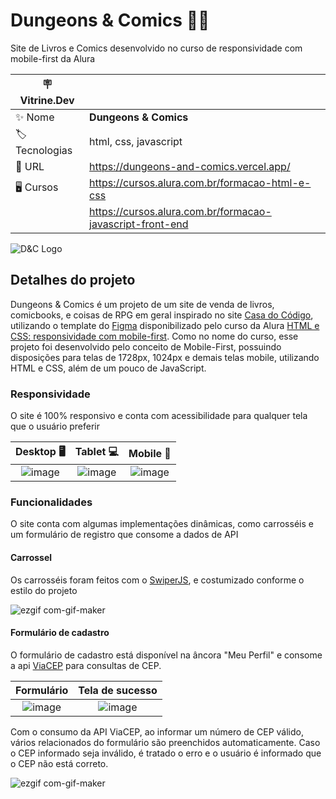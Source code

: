 # Dungeons & Comics 🎲🐲

Site de Livros e Comics desenvolvido no curso de responsividade com mobile-first da Alura

| :placard: Vitrine.Dev |     |
| -------------  | --- |
| :sparkles: Nome        | **Dungeons & Comics**
| :label: Tecnologias | html, css, javascript
| :rocket: URL         | https://dungeons-and-comics.vercel.app/
|  🖥  Cursos     | https://cursos.alura.com.br/formacao-html-e-css
| | https://cursos.alura.com.br/formacao-javascript-front-end

![D&C Logo](https://user-images.githubusercontent.com/101435037/204337677-d3f6cba8-9765-420f-aef0-a38b88de05f4.png#vitrinedev)

## Detalhes do projeto

Dungeons & Comics é um projeto de um site de venda de livros, comicbooks, e coisas de RPG em geral inspirado no site [Casa do Código](https://www.casadocodigo.com.br/), utilizando o template do [Figma](https://www.figma.com/file/sSMbIqKaGBd66Y8roxTk2p/AluraBooks?node-id=37%3A94&t=qgTpN8c9LQ6xyvqa-0) disponibilizado pelo curso da Alura [HTML e CSS: responsividade com mobile-first](https://cursos.alura.com.br/course/html-css-responsividade-mobile-first).
Como no nome do curso, esse projeto foi desenvolvido pelo conceito de Mobile-First, possuindo disposições para telas de 1728px, 1024px e demais telas mobile, utilizando HTML e CSS, além de um pouco de JavaScript.

### Responsividade

O site é 100% responsivo e conta com acessibilidade para qualquer tela que o usuário preferir

| Desktop :desktop_computer: | Tablet :computer: | Mobile :iphone: |
| :---------: | :---------: | :---------: |
| ![image](https://user-images.githubusercontent.com/101435037/207893280-e9bf8f94-d0e8-4920-84c4-8ef5c7aa0c35.png) | ![image](https://user-images.githubusercontent.com/101435037/207893526-6275f232-c891-4b99-aeab-95b33330de11.png) | ![image](https://user-images.githubusercontent.com/101435037/207893610-1c7713f8-f626-4678-a5bd-fa62bae2d2e9.png) |

### Funcionalidades

O site conta com algumas implementações dinâmicas, como carrosséis e um formulário de registro que consome a dados de API

#### Carrossel

Os carrosséis foram feitos com o [SwiperJS](swiperjs.com), e costumizado conforme o estilo do projeto

![ezgif com-gif-maker](https://user-images.githubusercontent.com/101435037/207896227-7d9c78ad-9d4c-4a53-a165-987e2b216d2d.gif)

#### Formulário de cadastro

O formulário de cadastro está disponível na âncora "Meu Perfil" e consome a api [ViaCEP](https://viacep.com.br/) para consultas de CEP.

| Formulário | Tela de sucesso |
| :---------: | :---------: |
| ![image](https://user-images.githubusercontent.com/101435037/207906444-d6a6f08a-4718-4b21-b02c-0597e8f3f9f2.png) | ![image](https://user-images.githubusercontent.com/101435037/207906549-23e2b258-a0d7-4c3c-9d1b-adfcb689e42e.png)|


Com o consumo da API ViaCEP, ao informar um número de CEP válido, vários relacionados do formulário são preenchidos automaticamente. Caso o CEP informado seja inválido, é tratado o erro e o usuário é informado que o CEP não está correto.

![ezgif com-gif-maker](https://user-images.githubusercontent.com/101435037/207904136-e350ddf8-4b6e-4d55-9b55-1c0801a634d4.gif)
